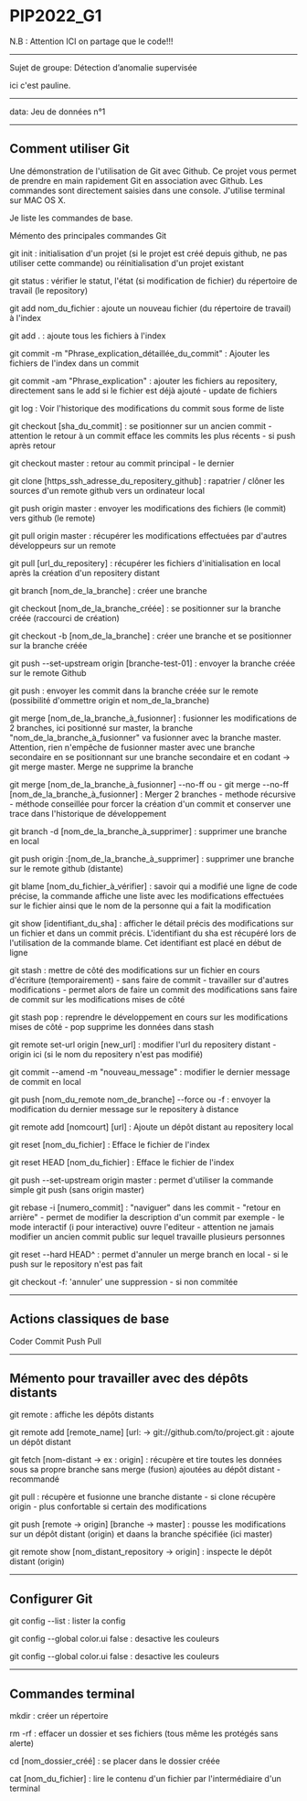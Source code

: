 # PIP2022_G1
N.B :  Attention ICI on partage que le code!!!

_________________________________________________
Sujet de groupe:   Détection d’anomalie supervisée

ici c'est pauline.

__________________________________________________
data:
Jeu de données n°1

---------------------------
Comment utiliser Git
---------------------------

Une démonstration de l'utilisation de Git avec Github. Ce projet vous permet de prendre en main rapidement Git en association avec Github. Les commandes sont directement saisies dans une console. J'utilise terminal sur MAC OS X.

Je liste les commandes de base.

Mémento des principales commandes Git

git init : initialisation d'un projet (si le projet est créé depuis github, ne pas utiliser cette commande) ou réinitialisation d'un projet existant

git status : vérifier le statut, l'état (si modification de fichier) du répertoire de travail (le repository)

git add nom_du_fichier : ajoute un nouveau fichier (du répertoire de travail) à l'index

git add . : ajoute tous les fichiers à l'index

git commit -m "Phrase_explication_détaillée_du_commit" : Ajouter les fichiers de l'index dans un commit

git commit -am "Phrase_explication" : ajouter les fichiers au repositery, directement sans le add si le fichier est déjà ajouté - update de fichiers

git log : Voir l'historique des modifications du commit sous forme de liste

git checkout [sha_du_commit] : se positionner sur un ancien commit - attention le retour à un commit efface les commits les plus récents - si push après retour

git checkout master : retour au commit principal - le dernier

git clone [https_ssh_adresse_du_repositery_github] : rapatrier / clôner les sources d'un remote github vers un ordinateur local

git push origin master : envoyer les modifications des fichiers (le commit) vers github (le remote)

git pull origin master : récupérer les modifications effectuées par d'autres développeurs sur un remote

git pull [url_du_repositery] : récupérer les fichiers d'initialisation en local après la création d'un repositery distant

git branch [nom_de_la_branche] : créer une branche

git checkout [nom_de_la_branche_créée] : se positionner sur la branche créée (raccourci de création)

git checkout -b [nom_de_la_branche] : créer une branche et se positionner sur la branche créée

git push --set-upstream origin [branche-test-01] : envoyer la branche créée sur le remote Github

git push : envoyer les commit dans la branche créée sur le remote (possibilité d'ommettre origin et nom_de_la_branche)

git merge [nom_de_la_branche_à_fusionner] : fusionner les modifications de 2 branches, ici positionné sur master, la branche "nom_de_la_branche_à_fusionner" va fusionner avec la branche master. Attention, rien n'empêche de fusionner master avec une branche secondaire en se positionnant sur une branche secondaire et en codant -> git merge master. Merge ne supprime la branche

git merge [nom_de_la_branche_à_fusionner] --no-ff ou - git merge --no-ff [nom_de_la_branche_à_fusionner] : Merger 2 branches - methode récursive - méthode conseillée pour forcer la création d'un commit et conserver une trace dans l'historique de développement

git branch -d [nom_de_la_branche_à_supprimer] : supprimer une branche en local

git push origin :[nom_de_la_branche_à_supprimer] : supprimer une branche sur le remote github (distante)

git blame [nom_du_fichier_à_vérifier] : savoir qui a modifié une ligne de code précise, la commande affiche une liste avec les modifications effectuées sur le fichier ainsi que le nom de la personne qui a fait la modification

git show [identifiant_du_sha] : afficher le détail précis des modifications sur un fichier et dans un commit précis. L'identifiant du sha est récupéré lors de l'utilisation de la commande blame. Cet identifiant est placé en début de ligne

git stash : mettre de côté des modifications sur un fichier en cours d'écriture (temporairement) - sans faire de commit - travailler sur d'autres modifications - permet alors de faire un commit des modifications sans faire de commit sur les modifications mises de côté

git stash pop : reprendre le développement en cours sur les modifications mises de côté - pop supprime les données dans stash

git remote set-url origin [new_url] : modifier l'url du repositery distant - origin ici (si le nom du repositery n'est pas modifié)

git commit --amend -m "nouveau_message" : modifier le dernier message de commit en local

git push [nom_du_remote nom_de_branche] --force ou -f : envoyer la modification du dernier message sur le repositery à distance

git remote add [nomcourt] [url] : Ajoute un dépôt distant au repositery local

git reset [nom_du_fichier] : Efface le fichier de l'index

git reset HEAD [nom_du_fichier] : Efface le fichier de l'index

git push --set-upstream origin master : permet d'utiliser la commande simple git push (sans origin master)

git rebase -i [numero_commit] : "naviguer" dans les commit - "retour en arrière" - permet de modifier la description d'un commit par exemple - le mode interactif (i pour interactive) ouvre l'editeur - attention ne jamais modifier un ancien commit public sur lequel travaille plusieurs personnes

git reset --hard HEAD^ : permet d'annuler un merge branch en local - si le push sur le repository n'est pas fait

git checkout -f: 'annuler' une suppression - si non commitée

----------------------------
Actions classiques de base
----------------------------
Coder 
Commit 
Push
Pull

-------------------------------------------------
Mémento pour travailler avec des dépôts distants
-------------------------------------------------

git remote : affiche les dépôts distants

git remote add [remote_name] [url: -> git://github.com/to/project.git : ajoute un dépôt distant

git fetch [nom-distant -> ex : origin] : récupère et tire toutes les données sous sa propre branche sans merge (fusion) ajoutées au dépôt distant - recommandé

git pull : récupère et fusionne une branche distante - si clone récupère origin - plus confortable si certain des modifications

git push [remote -> origin] [branche -> master] : pousse les modifications sur un dépôt distant (origin) et daans la branche spécifiée (ici master)

git remote show [nom_distant_repository -> origin] : inspecte le dépôt distant (origin)

---------------
Configurer Git
---------------
git config --list : lister la config

git config --global color.ui false : desactive les couleurs

git config --global color.ui false : desactive les couleurs

-------------------
Commandes terminal
-------------------
mkdir : créer un répertoire

rm -rf : effacer un dossier et ses fichiers (tous même les protégés sans alerte)

cd [nom_dossier_créé] : se placer dans le dossier créée

cat [nom_du_fichier] : lire le contenu d'un fichier par l'intermédiaire d'un terminal
